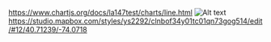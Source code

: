 https://www.chartjs.org/docs/la147test/charts/line.html
![Alt text](image.png)
https://studio.mapbox.com/styles/ys2292/clnbof34y01tc01qn73gog514/edit/#12/40.71239/-74.0718
